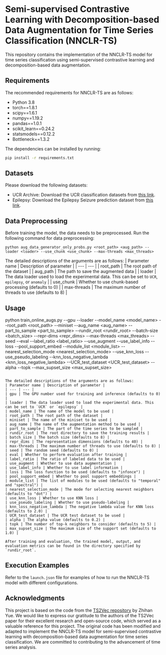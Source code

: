 # Semi-supervised Contrastive Learning with Decomposition-based Data Augmentation for Time Series Classification (NNCLR-TS)

This repository contains the implementation of the NNCLR-TS model for time series classification using semi-supervised contrastive learning and decomposition-based data augmentation.

## Requirements

The recommended requirements for NNCLR-TS are as follows:
* Python 3.8
* torch==1.8.1
* scipy==1.6.1
* numpy==1.19.2
* pandas==1.0.1
* scikit_learn==0.24.2
* statsmodels==0.12.2
* Bottleneck==1.3.2

The dependencies can be installed by running:
```bash
pip install -r requirements.txt
```

## Datasets

Please download the following datasets:

* UCR Archive: Download the UCR classification datasets from [this link](https://www.cs.ucr.edu/~eamonn/time_series_data_2018/).
* Epilepsy: Download the Epilepsy Seizure prediction dataset from [this link](https://www.kaggle.com/datasets/harunshimanto/epileptic-seizure-recognition).

## Data Preprocessing

Before training the model, the data needs to be preprocessed. Run the following command for data preprocessing:

```
python aug_data_generator_only_probs.py <root_path> <aug_path> --loader <loader> --use_chunk <use_chunk> --max-threads <max_threads>
```

The detailed descriptions of the arguments are as follows:
| Parameter name | Description of parameter |
| --- | --- |
| root_path | The root path of the dataset |
| aug_path | The path to save the augmented data |
| loader | The data loader used to load the experimental data. This can be set to `UCR`, `epilepsy`, or `anomaly` |
| use_chunk | Whether to use chunk-based processing (defaults to 0) |
| max-threads | The maximum number of threads to use (defaults to 8) |


## Usage

python train_online_augs.py --gpu <gpu> --loader <loader> --model_name <model_name> --root_path <root_path> --miniset <miniset> --aug_name <aug_name> --part_to_sample <part_to_sample> --rundir_root <rundir_root> --batch-size <batch_size> --repr-dims <repr_dims> --max-threads <max_threads> --seed <seed> --eval --label_ratio <label_ratio> --use_augment --use_label_info --loss <loss> --pool_support_embed --module_list <module_list> --nearest_selection_mode <nearest_selection_mode> --use_knn_loss --use_pseudo_labeling --knn_loss_negative_lambda <knn_loss_negative_lambda> --UCR_test_dataset <UCR_test_dataset> --alpha <alpha> --topk <topk> --max_supset_size <max_supset_size>
```

The detailed descriptions of the arguments are as follows:
| Parameter name | Description of parameter |
| --- | --- |
| gpu | The GPU number used for training and inference (defaults to 0) |
| loader | The data loader used to load the experimental data. This can be set to `UCR` or `epilepsy` |
| model_name | The name of the model to be used |
| root_path | The root path of the dataset |
| miniset | The name of the miniset to be used |
| aug_name | The name of the augmentation method to be used |
| part_to_sample | The part of the time series to be sampled |
| rundir_root | The root directory to save the training results |
| batch_size | The batch size (defaults to 8) |
| repr_dims | The representation dimensions (defaults to 40) |
| max-threads | The maximum number of threads to use (defaults to 8) |
| seed | The random seed (defaults to 0) |
| eval | Whether to perform evaluation after training |
| label_ratio | The ratio of labeled data to be used |
| use_augment | Whether to use data augmentation |
| use_label_info | Whether to use label information |
| loss | The loss function to be used (defaults to "infonce") |
| pool_support_embed | Whether to pool support embeddings |
| module_list | The list of modules to be used (defaults to "temporal" and "spectral") |
| nearest_selection_mode | The mode for selecting nearest neighbors (defaults to "dot") |
| use_knn_loss | Whether to use KNN loss |
| use_pseudo_labeling | Whether to use pseudo-labeling |
| knn_loss_negative_lambda | The negative lambda value for KNN loss (defaults to 2.0) |
| UCR_test_dataset | The UCR test dataset to be used |
| alpha | The alpha value (defaults to 0.2) |
| topk | The number of top-k neighbors to consider (defaults to 5) |
| max_supset_size | The maximum size of the support set (defaults to 1.0) |

After training and evaluation, the trained model, output, and evaluation metrics can be found in the directory specified by `rundir_root`.
```

## Execution Examples

Refer to the `launch.json` file for examples of how to run the NNCLR-TS model with different configurations. 

## Acknowledgments

This project is based on the code from the [TS2Vec repository](https://github.com/yuezhihan/ts2vec) by Zhihan Yue. We would like to express our gratitude to the authors of the TS2Vec paper for their excellent research and open-source code, which served as a valuable reference for this project. The original code has been modified and adapted to implement the NNCLR-TS model for semi-supervised contrastive learning with decomposition-based data augmentation for time series classification. We are committed to contributing to the advancement of time series analysis.


